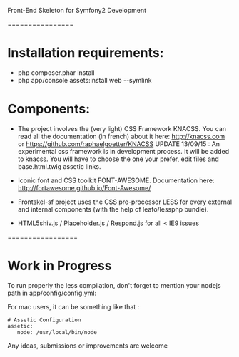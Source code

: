Front-End Skeleton for Symfony2 Development

================

# Installation requirements:

- php composer.phar install
- php app/console assets:install web --symlink


# Components:

- The project involves the (very light) CSS Framework KNACSS. You can read all the documentation (in french) about it here:
http://knacss.com or https://github.com/raphaelgoetter/KNACSS
UPDATE 13/09/15 : An experimental css framework is in development process. It will be added to knacss.
You will have to choose the one your prefer, edit files and base.html.twig assetic links.

- Iconic font and CSS toolkit FONT-AWESOME. Documentation here: http://fortawesome.github.io/Font-Awesome/

- Frontskel-sf project uses the CSS pre-processor LESS for every external and internal components (with the help of leafo/lessphp bundle).

- HTML5shiv.js / Placeholder.js / Respond.js for all < IE9 issues

=================

# Work in Progress

To run properly the less compilation, don't forget to mention your nodejs path in app/config/config.yml:

For mac users, it can be something like that :

```
# Assetic Configuration
assetic:
   node: /usr/local/bin/node
```


Any ideas, submissions or improvements are welcome

